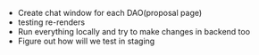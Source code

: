 - Create chat window for each DAO(proposal page)
- testing re-renders
- Run everything locally and try to make changes in backend too
- Figure out how will we test in staging